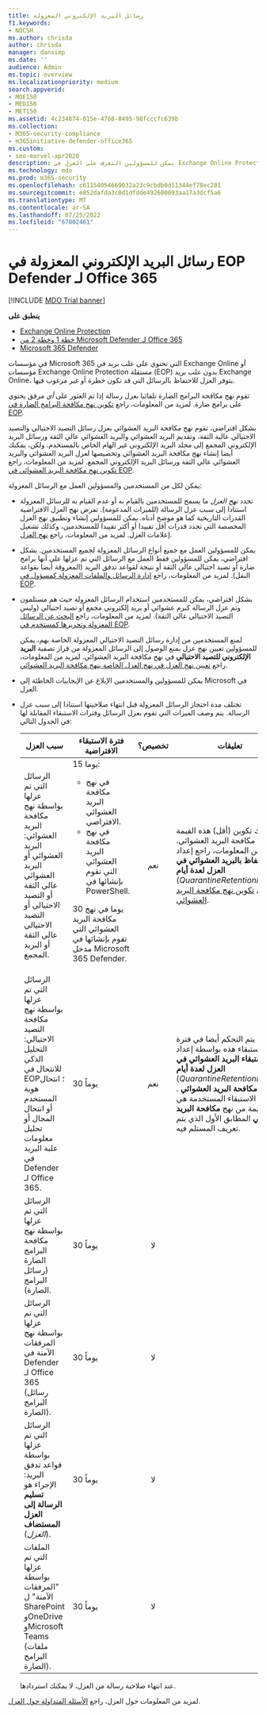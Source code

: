 ```yaml
---
title: رسائل البريد الإلكتروني المعزولة
f1.keywords:
- NOCSH
ms.author: chrisda
author: chrisda
manager: dansimp
ms.date: ''
audience: Admin
ms.topic: overview
ms.localizationpriority: medium
search.appverid:
- MOE150
- MED150
- MET150
ms.assetid: 4c234874-015e-4768-8495-98fcccfc639b
ms.collection:
- M365-security-compliance
- m365initiative-defender-office365
ms.custom:
- seo-marvel-apr2020
description: يمكن للمسؤولين التعرف على العزل في Exchange Online Protection (EOP) التي تحتوي على رسائل يحتمل أن تكون خطرة أو غير مرغوب فيها.
ms.technology: mdo
ms.prod: m365-security
ms.openlocfilehash: c61154054669032a23c9cbdb0d11344ef78ec281
ms.sourcegitcommit: e852dafda3c0d1dfdde492600093aa17a3dcf5a6
ms.translationtype: MT
ms.contentlocale: ar-SA
ms.lasthandoff: 07/25/2022
ms.locfileid: "67002461"
---
```

# <a name="quarantined-email-messages-in-eop-and-defender-for-office-365"></a>رسائل البريد الإلكتروني المعزولة في EOP Defender لـ Office 365

[!INCLUDE [MDO Trial banner](../includes/mdo-trial-banner.md)]

**ينطبق على**
- [Exchange Online Protection](exchange-online-protection-overview.md)
- [خطة 1 وخطة 2 من Microsoft Defender لـ Office 365](defender-for-office-365.md)
- [Microsoft 365 Defender](../defender/microsoft-365-defender.md)

في مؤسسات Microsoft 365 التي تحتوي على علب بريد في Exchange Online أو مؤسسات Exchange Online Protection مستقلة (EOP) بدون علب بريد Exchange Online، يتوفر العزل للاحتفاظ بالرسائل التي قد تكون خطرة أو غير مرغوب فيها.

تقوم نهج مكافحة البرامج الضارة تلقائيا بعزل رسالة إذا تم العثور على _أي_ مرفق يحتوي على برامج ضارة. لمزيد من المعلومات، راجع [تكوين نهج مكافحة البرامج الضارة في EOP](configure-anti-malware-policies.md).

بشكل افتراضي، تقوم نهج مكافحة البريد العشوائي بعزل رسائل التصيد الاحتيالي والتصيد الاحتيالي عالية الثقة، وتقديم البريد العشوائي والبريد العشوائي عالي الثقة ورسائل البريد الإلكتروني المجمع إلى مجلد البريد الإلكتروني غير الهام الخاص بالمستخدم. ولكن، يمكنك أيضا إنشاء نهج مكافحة البريد العشوائي وتخصيصها لعزل البريد العشوائي والبريد العشوائي عالي الثقة ورسائل البريد الإلكتروني المجمع. لمزيد من المعلومات، راجع [تكوين نهج مكافحة البريد العشوائي في EOP](configure-your-spam-filter-policies.md).

يمكن لكل من المستخدمين والمسؤولين العمل مع الرسائل المعزولة:

- تحدد _نهج العزل_ ما يسمح للمستخدمين بالقيام به أو عدم القيام به للرسائل المعزولة استنادا إلى سبب عزل الرسالة (للميزات المدعومة). تفرض نهج العزل الافتراضية القدرات التاريخية كما هو موضح أدناه. يمكن للمسؤولين إنشاء وتطبيق نهج العزل المخصصة التي تحدد قدرات أقل تقييدا أو أكثر تقييدا للمستخدمين، وكذلك تشغيل إعلامات العزل. لمزيد من المعلومات، راجع [نهج العزل](quarantine-policies.md).

- يمكن للمسؤولين العمل مع جميع أنواع الرسائل المعزولة لجميع المستخدمين. بشكل افتراضي، يمكن للمسؤولين فقط العمل مع الرسائل التي تم عزلها على أنها برامج ضارة أو تصيد احتيالي عالي الثقة أو نتيجة لقواعد تدفق البريد (المعروفة أيضا بقواعد النقل). لمزيد من المعلومات، راجع [إدارة الرسائل والملفات المعزولة كمسؤول في EOP](manage-quarantined-messages-and-files.md).

- بشكل افتراضي، يمكن للمستخدمين استخدام الرسائل المعزولة حيث هم مستلمون وتم عزل الرسالة كبرم عشوائي أو بريد إلكتروني مجمع أو تصيد احتيالي (وليس التصيد الاحتيالي عالي الثقة). لمزيد من المعلومات، راجع [البحث عن الرسائل المعزولة وتحريرها كمستخدم في EOP](find-and-release-quarantined-messages-as-a-user.md).

  لمنع المستخدمين من إدارة رسائل التصيد الاحتيالي المعزولة الخاصة بهم، يمكن للمسؤولين تعيين نهج عزل يمنع الوصول إلى الرسائل المعزولة من قرار تصفية **البريد الإلكتروني للتصيد الاحتيالي** في نهج مكافحة البريد العشوائي. لمزيد من المعلومات، راجع [تعيين نهج العزل في نهج العزل الخاصة بنهج مكافحة البريد العشوائي](quarantine-policies.md#anti-spam-policies)[](quarantine-policies.md).

- يمكن للمسؤولين والمستخدمين الإبلاغ عن الإيجابيات الخاطئة إلى Microsoft في العزل.

- تختلف مدة احتجاز الرسائل المعزولة قبل انتهاء صلاحيتها استنادا إلى سبب عزل الرسالة. يتم وصف الميزات التي تقوم بعزل الرسائل وفترات الاستبقاء المقابلة لها في الجدول التالي:

  |سبب العزل|فترة الاستبقاء الافتراضية|تخصيص؟|تعليقات|
  |---|---|:---:|---|
  |الرسائل التي تم عزلها بواسطة نهج مكافحة البريد العشوائي: البريد العشوائي أو البريد العشوائي عالي الثقة أو التصيد الاحتيالي أو التصيد الاحتيالي عالي الثقة أو البريد المجمع.|15 يوما: <ul><li>في نهج مكافحة البريد العشوائي الافتراضي.</li><li>في نهج مكافحة البريد العشوائي التي تقوم بإنشائها في PowerShell.</li></ul> <p> 30 يوما في نهج مكافحة البريد العشوائي التي تقوم بإنشائها في مدخل Microsoft 365 Defender.|نعم|يمكنك تكوين (أقل) هذه القيمة في نهج مكافحة البريد العشوائي. لمزيد من المعلومات، راجع إعداد **الاحتفاظ بالبريد العشوائي في العزل لعدة أيام** (_QuarantineRetentionPeriod_) في [تكوين نهج مكافحة البريد العشوائي](configure-your-spam-filter-policies.md).|
  |الرسائل التي تم عزلها بواسطة نهج مكافحة التصيد الاحتيالي: التحليل الذكي للانتحال في EOP؛ انتحال هوية المستخدم أو انتحال المجال أو تحليل معلومات علبة البريد في Defender لـ Office 365.|30 يوماً|نعم|يتم التحكم أيضا في فترة الاستبقاء هذه بواسطة إعداد **استبقاء البريد العشوائي في العزل لعدة أيام** (_QuarantineRetentionPeriod_) في نهج **مكافحة البريد العشوائي** . فترة الاستبقاء المستخدمة هي القيمة من نهج **مكافحة البريد العشوائي** المطابق الأول الذي يتم تعريف المستلم فيه.|
  |الرسائل التي تم عزلها بواسطة نهج مكافحة البرامج الضارة (رسائل البرامج الضارة).|30 يوماً|لا||
  |الرسائل التي تم عزلها بواسطة نهج المرفقات الآمنة في Defender لـ Office 365 (رسائل البرامج الضارة).|30 يوماً|لا||
  |الرسائل التي تم عزلها بواسطة قواعد تدفق البريد: الإجراء هو **تسليم الرسالة إلى العزل المستضاف** (_العزل_).|30 يوماً|لا||
  |الملفات التي تم عزلها بواسطة "المرفقات الآمنة" ل SharePoint وOneDrive وMicrosoft Teams (ملفات البرامج الضارة).|30 يوماً|لا||

  عند انتهاء صلاحية رسالة من العزل، لا يمكنك استردادها.

لمزيد من المعلومات حول العزل، راجع [الأسئلة المتداولة حول العزل](quarantine-faq.yml).
